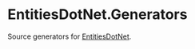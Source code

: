 ﻿# EntitiesDotNet.Generators

Source generators for [EntitiesDotNet](https://www.nuget.org/packages/Dartk.EntitiesDotNet/).